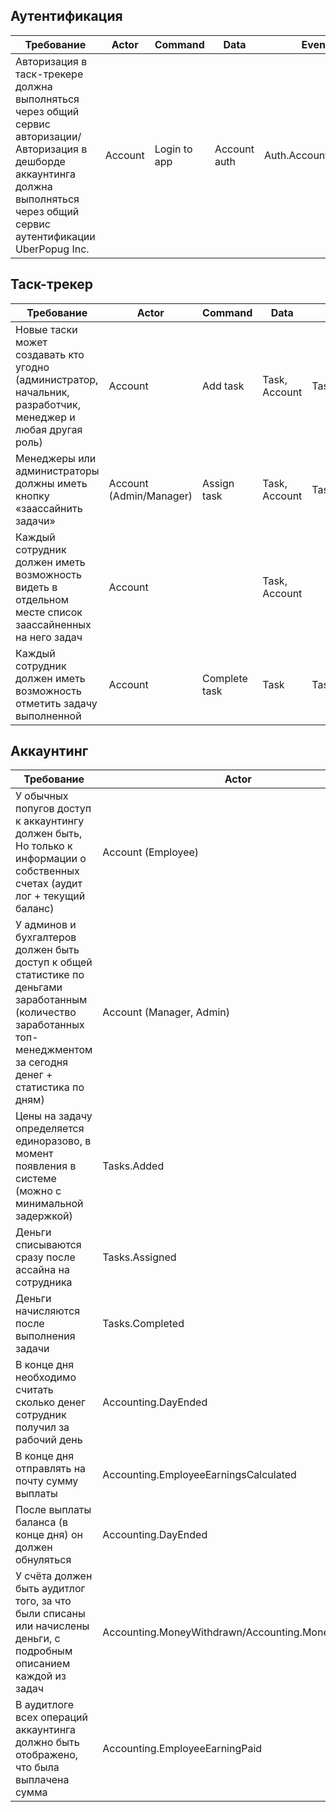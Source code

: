 ## Аутентификация
| Требование | Actor | Command | Data | Event | Query|
|-|-|-|-|-|-|
|Авторизация в таск-трекере должна выполняться через общий сервис авторизации/Авторизация в дешборде аккаунтинга должна выполняться через общий сервис аутентификации UberPopug Inc.| Account | Login to app | Account auth | Auth.AccountLogined | |
## Таск-трекер
|Требование|Actor|Command|Data|Event|Query|
|-|-|-|-|-|-|
| Новые таски может создавать кто угодно (администратор, начальник, разработчик, менеджер и любая другая роль) | Account | Add task | Task, Account | Tasks.Added | |
| Менеджеры или администраторы должны иметь кнопку «заассайнить задачи» | Account (Admin/Manager) | Assign task | Task, Account | Tasks.Assigned ||
| Каждый сотрудник должен иметь возможность видеть в отдельном месте список заассайненных на него задач | Account || Task, Account || List of assigned tasks |
| Каждый сотрудник должен иметь возможность отметить задачу выполненной | Account | Complete task | Task | Tasks.Completed ||

## Аккаунтинг
| Требование | Actor | Command  | Data | Event | Query |
|-|-|-|-|-|-|
| У обычных попугов доступ к аккаунтингу должен быть, Но только к информации о собственных счетах (аудит лог + текущий баланс) | Account (Employee) || Balance, Balance Audit || Employee balance and audit |
| У админов и бухгалтеров должен быть доступ к общей статистике по деньгами заработанным (количество заработанных топ-менеджментом за сегодня денег + статистика по дням) | Account (Manager, Admin) || Tasks fee, Tasks cost | | Management earned money|
| Цены на задачу определяется единоразово, в момент появления в системе (можно с минимальной задержкой) | Tasks.Added | Calculate task fee and cost | Task | Accounting.TaskCostAndFeeCalculated ||
| Деньги списываются сразу после ассайна на сотрудника | Tasks.Assigned | Withdraw money | Task cost, Balance | Accounting.MoneyWithdrawn ||
| Деньги начисляются после выполнения задачи | Tasks.Completed | Accrue money | Task fee, Balance | Accounting.MoneyAccrued | |
| В конце дня необходимо считать сколько денег сотрудник получил за рабочий день| Accounting.DayEnded | Calculate the employee's earning | Accounts, Balance audit log | Accounting.EmployeeEarningsCalculated ||
| В конце дня отправлять на почту сумму выплаты | Accounting.EmployeeEarningsCalculated | Send employee's earning to email | Account, Employee's earning | Accounting.EmployeeEarningSent ||
| После выплаты баланса (в конце дня) он должен обнуляться |  Accounting.DayEnded | Pay the employee earning | Account, Balance | Accounting.EmployeeEarningPaid ||
| У счёта должен быть аудитлог того, за что были списаны или начислены деньги, с подробным описанием каждой из задач | Accounting.MoneyWithdrawn/Accounting.MoneyAccrued | Add balance audit log | Account, Balance | Accounting.BalanceAuditChanged||
| В аудитлоге всех операций аккаунтинга должно быть отображено, что была выплачена сумма | Accounting.EmployeeEarningPaid | Add balance audit log | Account, Balance | Accounting.BalanceAuditChanged||
